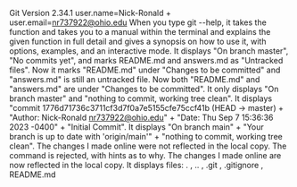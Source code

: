 Git Version 2.34.1
user.name=Nick-Ronald + user.email=nr737922@ohio.edu
When you type git --help, it takes the function and takes you to a manual within the terminal and explains the given function in full detail and gives a synopsis on how to use it, with options, examples, and an interactive mode.
It displays "On branch master", "No commits yet", and marks README.md and answers.md as "Untracked files".
Now it marks "README.md" under "Changes to be committed" and "answers.md" is still an untracked file.
Now both "README.md" and "answers.md" are under "Changes to be committed".
It only displays "On branch master" and "nothing to commit, working tree clean".
It displays "commit 1776d71736c3711cf3d7f0a7e5155cfe75ccf41b (HEAD -> master) + "Author: Nick-Ronald <nr737922@ohio.edu>" + "Date: Thu Sep 7 15:36:36 2023 -0400" + "Initial Commit".
It displays "On branch main" + "Your branch is up to date with 'origin/main'" + "nothing to commit, working tree clean".
The changes I made online were not reflected in the local copy.
The command is rejected, with hints as to why.
The changes I made online are now reflected in the local copy.
It displays files: . , .. , .git , .gitignore , README.md
